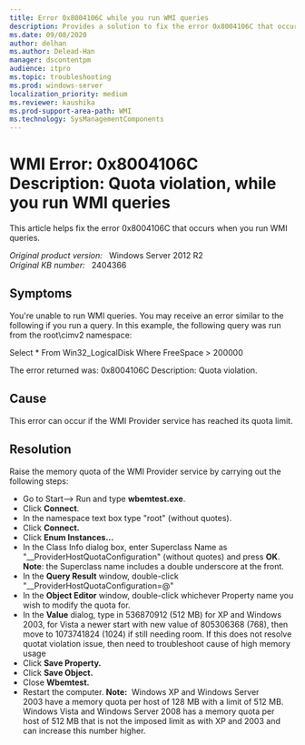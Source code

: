 ```yaml
---
title: Error 0x8004106C while you run WMI queries
description: Provides a solution to fix the error 0x8004106C that occurs when you run WMI queries.
ms.date: 09/08/2020
author: delhan
ms.author: Delead-Han
manager: dscontentpm
audience: itpro
ms.topic: troubleshooting
ms.prod: windows-server
localization_priority: medium
ms.reviewer: kaushika
ms.prod-support-area-path: WMI
ms.technology: SysManagementComponents
---
```

# WMI Error: 0x8004106C Description: Quota violation, while you run WMI queries

This article helps fix the error 0x8004106C that occurs when you run WMI queries.

_Original product version:_ &nbsp; Windows Server 2012 R2  
_Original KB number:_ &nbsp; 2404366

## Symptoms

You're unable to run WMI queries. You may receive an error similar to the following if you run a query. In this example, the following query was run from the root\cimv2 namespace:

Select * From Win32_LogicalDisk Where FreeSpace > 200000

The error returned was:
0x8004106C
Description: Quota violation.

## Cause

This error can occur if the WMI Provider service has reached its quota limit.

## Resolution

Raise the memory quota of the WMI Provider service by carrying out the following steps:
 
- Go to Start--> Run and type **wbemtest.exe**.
- Click **Connect**. 
- In the namespace text box type "root" (without quotes).
- Click **Connect.**  
- Click **Enum Instances...**  
- In the Class Info dialog box, enter Superclass Name as "__ProviderHostQuotaConfiguration" (without quotes) and press **OK**. **Note**: the Superclass name includes a double underscore at the front.
- In the **Query Result** window, double-click "__ProviderHostQuotaConfiguration=@"
- In the **Object Editor** window, double-click whichever Property name you wish to modify the quota for.
- In the **Value** dialog, type in 536870912 (512 MB) for XP and Windows 2003, for Vista a newer start with new value of 805306368 (768), then move to 1073741824 (1024) if still needing room. If this does not resolve quotat violation issue, then need to troubleshoot cause of high memory usage
- Click **Save Property.**  
- Click **Save Object.**  
- Close **Wbemtest.**  
- Restart the computer.
 **Note:**  Windows XP and Windows Server 2003 have a memory quota per host of 128 MB with a limit of 512 MB.  Windows Vista and Windows Server 2008 has a memory quota per host of 512 MB that is not the imposed limit as with XP and 2003 and can increase this number higher.
